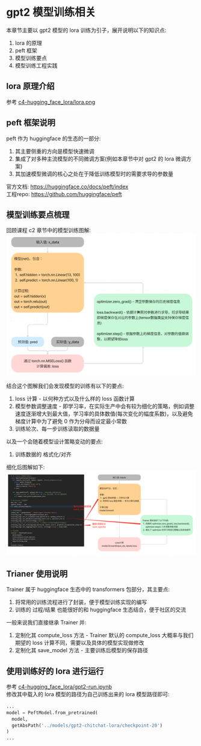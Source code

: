 # gpt2 模型训练相关
本章节主要以 gpt2 模型的 lora 训练为引子，展开说明以下的知识点:  
1. lora 的原理  
1. peft 框架  
1. 模型训练要点  
1. 模型训练工程实践  

## lora 原理介绍
参考 [c4-hugging_face_lora/lora.png](/c4-hugging_face_lora/lora.png)  

## peft 框架说明
peft 作为 huggingface 的生态的一部分:  
1. 其主要侧重的方向是模型快速微调  
1. 集成了对多种主流模型的不同微调方案(例如本章节中对 gpt2 的 lora 微调方案)  
1. 其加速模型微调的核心之处在于降低训练模型时的需要求导的参数量  

官方文档: https://huggingface.co/docs/peft/index  
工程repo: https://github.com/huggingface/peft  

## 模型训练要点梳理
回顾课程 c2 章节中的模型训练图解:  
![train_bostan_struc.png](/c2-autograd_and_baseex/train_bostan_struc.png)  

结合这个图解我们会发现模型的训练有以下的要点:  
1. loss 计算 - 以何种方式以及什么样的 loss 函数计算  
1. 模型参数调整速度 - 即学习率，在实际生产中会有较为细化的策略，例如调整速度逐渐增大到最大值，学习率的具体数值(每次变化的幅度系数)，以及避免梯度计算中为了避免 0 作为分母而设定最小常数  
1. 训练轮次、每一步训练读取的数据量  

以及一个会随着模型设计策略变动的要点:  
1. 训练数据的 格式化/对齐  

细化后图解如下:  
![struc.png](/c4-hugging_face_lora/struc.png)  

## Trianer 使用说明
Trainer 属于 huggingface 生态中的 transformers 包部分，其主要点:  
1. 将常用的训练流程进行了封装，便于模型训练实现的编写  
1. 训练的 过程/结果 也能很好的和 huggingface 生态结合，便于社区的交流  

一般来说我们直接继承 Trainer 并:  
1. 定制化其 compute_loss 方法 - Trainer 默认的 compute_loss 大概率与我们期望的 loss 计算不同，需要以及具体的模型实现做修改  
1. 定制化其 save_model 方法 - 主要训练后模型的保存路径  

## 使用训练好的 lora 进行运行
参考 [c4-hugging_face_lora/gpt2-run.ipynb](/c4-hugging_face_lora/gpt2-run.ipynb)  
修改其中载入的 lora 模型的路径为自己训练出来的 lora 模型路径即可:  
```py
...
model = PeftModel.from_pretrained(
  model,
  getAbsPath('../models/gpt2-chitchat-lora/checkpoint-20')
)
...
```

